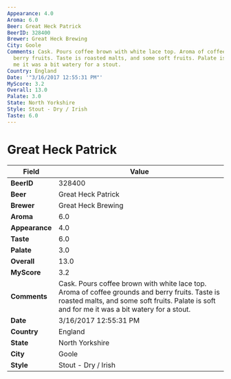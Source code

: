 ```yaml
---
Appearance: 4.0
Aroma: 6.0
Beer: Great Heck Patrick
BeerID: 328400
Brewer: Great Heck Brewing
City: Goole
Comments: Cask. Pours coffee brown with white lace top. Aroma of coffee grounds and
  berry fruits. Taste is roasted malts, and some soft fruits. Palate is soft and for
  me it was a bit watery for a stout.
Country: England
Date: '"3/16/2017 12:55:31 PM"'
MyScore: 3.2
Overall: 13.0
Palate: 3.0
State: North Yorkshire
Style: Stout - Dry / Irish
Taste: 6.0
---
```


# Great Heck Patrick

| Field         | Value |
|---------------|-------|
| **BeerID** | 328400 |
| **Beer** | Great Heck Patrick |
| **Brewer** | Great Heck Brewing |
| **Aroma** | 6.0 |
| **Appearance** | 4.0 |
| **Taste** | 6.0 |
| **Palate** | 3.0 |
| **Overall** | 13.0 |
| **MyScore** | 3.2 |
| **Comments** | Cask. Pours coffee brown with white lace top. Aroma of coffee grounds and berry fruits. Taste is roasted malts, and some soft fruits. Palate is soft and for me it was a bit watery for a stout. |
| **Date** | 3/16/2017 12:55:31 PM |
| **Country** | England |
| **State** | North Yorkshire |
| **City** | Goole |
| **Style** | Stout - Dry / Irish |
